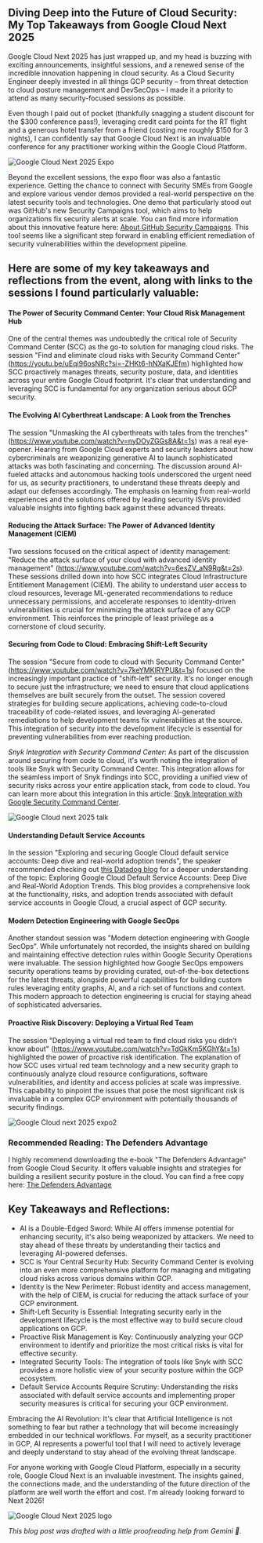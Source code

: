 ## Diving Deep into the Future of Cloud Security: My Top Takeaways from Google Cloud Next 2025
Google Cloud Next 2025 has just wrapped up, and my head is buzzing with exciting announcements, insightful sessions, and a renewed sense of the incredible innovation happening in cloud security. As a Cloud Security Engineer deeply invested in all things GCP security – from threat detection to cloud posture management and DevSecOps – I made it a priority to attend as many security-focused sessions as possible.

Even though I paid out of pocket (thankfully snagging a student discount for the $300 conference pass!), leveraging credit card points for the RT flight and a generous hotel transfer from a friend (costing me roughly $150 for 3 nights), I can confidently say that Google Cloud Next is an invaluable conference for any practitioner working within the Google Cloud Platform.

![Google Cloud Next 2025 Expo](img/GCN25-expo1.JPG)

Beyond the excellent sessions, the expo floor was also a fantastic experience. Getting the chance to connect with Security SMEs from Google and explore various vendor demos provided a real-world perspective on the latest security tools and technologies. One demo that particularly stood out was GitHub's new Security Campaigns tool, which aims to help organizations fix security alerts at scale. You can find more information about this innovative feature here: [About GitHub Security Campaigns](https://docs.github.com/en/enterprise-cloud@latest/code-security/securing-your-organization/fixing-security-alerts-at-scale/about-security-campaigns). This tool seems like a significant step forward in enabling efficient remediation of security vulnerabilities within the development pipeline.

## Here are some of my key takeaways and reflections from the event, along with links to the sessions I found particularly valuable:

#### The Power of Security Command Center: Your Cloud Risk Management Hub

One of the central themes was undoubtedly the critical role of Security Command Center (SCC) as the go-to solution for managing cloud risks. The session "Find and eliminate cloud risks with Security Command Center" (https://youtu.be/uEqi96osNRc?si=-ZHKt6-hNXaKJEfm) highlighted how SCC proactively manages threats, security posture, data, and identities across your entire Google Cloud footprint. It's clear that understanding and leveraging SCC is fundamental for any organization serious about GCP security.

#### The Evolving AI Cyberthreat Landscape: A Look from the Trenches

The session "Unmasking the AI cyberthreats with tales from the trenches" (https://www.youtube.com/watch?v=nyDOyZGGs8A&t=1s) was a real eye-opener. Hearing from Google Cloud experts and security leaders about how cybercriminals are weaponizing generative AI to launch sophisticated attacks was both fascinating and concerning. The discussion around AI-fueled attacks and autonomous hacking tools underscored the urgent need for us, as security practitioners, to understand these threats deeply and adapt our defenses accordingly. The emphasis on learning from real-world experiences and the solutions offered by leading security ISVs provided valuable insights into fighting back against these advanced threats.

#### Reducing the Attack Surface: The Power of Advanced Identity Management (CIEM)

Two sessions focused on the critical aspect of identity management: "Reduce the attack surface of your cloud with advanced identity management" (https://www.youtube.com/watch?v=6esZV_aN9Rg&t=2s). These sessions drilled down into how SCC integrates Cloud Infrastructure Entitlement Management (CIEM). The ability to understand user access to cloud resources, leverage ML-generated recommendations to reduce unnecessary permissions, and accelerate responses to identity-driven vulnerabilities is crucial for minimizing the attack surface of any GCP environment. This reinforces the principle of least privilege as a cornerstone of cloud security.

#### Securing from Code to Cloud: Embracing Shift-Left Security

The session "Secure from code to cloud with Security Command Center" (https://www.youtube.com/watch?v=7keYMKlRYPU&t=1s) focused on the increasingly important practice of "shift-left" security. It's no longer enough to secure just the infrastructure; we need to ensure that cloud applications themselves are built securely from the outset. The session covered strategies for building secure applications, achieving code-to-cloud traceability of code-related issues, and leveraging AI-generated remediations to help development teams fix vulnerabilities at the source. This integration of security into the development lifecycle is essential for preventing vulnerabilities from ever reaching production.

*Snyk Integration with Security Command Center*: As part of the discussion around securing from code to cloud, it's worth noting the integration of tools like Snyk with Security Command Center. This integration allows for the seamless import of Snyk findings into SCC, providing a unified view of security risks across your entire application stack, from code to cloud. You can learn more about this integration in this article: [Snyk Integration with Google Security Command Center](https://snyk.io/blog/snyk-integration-google-security-command-center/).

![Google Cloud next 2025 talk](img/GCN25-talk.JPG)

#### Understanding Default Service Accounts

In the session "Exploring and securing Google Cloud default service accounts: Deep dive and real-world adoption trends", the speaker recommended checking out [this Datadog blog](https://securitylabs.datadoghq.com/articles/google-cloud-default-service-accounts/) for a deeper understanding of the topic: Exploring Google Cloud Default Service Accounts: Deep Dive and Real-World Adoption Trends. This blog provides a comprehensive look at the functionality, risks, and adoption trends associated with default service accounts in Google Cloud, a crucial aspect of GCP security.

#### Modern Detection Engineering with Google SecOps

Another standout session was "Modern detection engineering with Google SecOps". While unfortunately not recorded, the insights shared on building and maintaining effective detection rules within Google Security Operations were invaluable. The session highlighted how Google SecOps empowers security operations teams by providing curated, out-of-the-box detections for the latest threats, alongside powerful capabilities for building custom rules leveraging entity graphs, AI, and a rich set of functions and context. This modern approach to detection engineering is crucial for staying ahead of sophisticated adversaries.

#### Proactive Risk Discovery: Deploying a Virtual Red Team

The session "Deploying a virtual red team to find cloud risks you didn’t know about" (https://www.youtube.com/watch?v=TdGkKm5KGhY&t=1s) highlighted the power of proactive risk identification. The explanation of how SCC uses virtual red team technology and a new security graph to continuously analyze cloud resource configurations, software vulnerabilities, and identity and access policies at scale was impressive. This capability to pinpoint the issues that pose the most significant risk is invaluable in a complex GCP environment with potentially thousands of security findings.

![Google Cloud next 2025 expo2](img/GCN25-expo2.JPG)

### Recommended Reading: The Defenders Advantage

 I highly recommend downloading the e-book "The Defenders Advantage" from Google Cloud Security. It offers valuable insights and strategies for building a resilient security posture in the cloud. You can find a free copy here: [The Defenders Advantage](https://cloud.google.com/security/resources/defenders-advantage?hl=en)

## Key Takeaways and Reflections:

+ AI is a Double-Edged Sword: While AI offers immense potential for enhancing security, it's also being weaponized by attackers. We need to stay ahead of these threats by understanding their tactics and leveraging AI-powered defenses.
+ SCC is Your Central Security Hub: Security Command Center is evolving into an even more comprehensive platform for managing and mitigating cloud risks across various domains within GCP.
+ Identity is the New Perimeter: Robust identity and access management, with the help of CIEM, is crucial for reducing the attack surface of your GCP environment.
+ Shift-Left Security is Essential: Integrating security early in the development lifecycle is the most effective way to build secure cloud applications on GCP.
+ Proactive Risk Management is Key: Continuously analyzing your GCP environment to identify and prioritize the most critical risks is vital for effective security.
+ Integrated Security Tools: The integration of tools like Snyk with SCC provides a more holistic view of your security posture within the GCP ecosystem.
+ Default Service Accounts Require Scrutiny: Understanding the risks associated with default service accounts and implementing proper security measures is critical for securing your GCP environment.


Embracing the AI Revolution: It's clear that Artificial Intelligence is not something to fear but rather a technology that will become increasingly embedded in our technical workflows. For myself, as a security practitioner in GCP, AI represents a powerful tool that I will need to actively leverage and deeply understand to stay ahead of the evolving threat landscape.

For anyone working with Google Cloud Platform, especially in a security role, Google Cloud Next is an invaluable investment. The insights gained, the connections made, and the understanding of the future direction of the platform are well worth the effort and cost. I'm already looking forward to Next 2026!

![Google Cloud Next 2025 logo](img/GCN25.JPG)

*This blog post was drafted with a little proofreading help from Gemini 🤖.*
